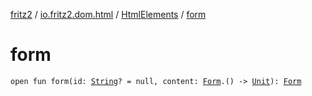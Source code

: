 [fritz2](../../index.md) / [io.fritz2.dom.html](../index.md) / [HtmlElements](index.md) / [form](./form.md)

# form

`open fun form(id: `[`String`](https://kotlinlang.org/api/latest/jvm/stdlib/kotlin/-string/index.html)`? = null, content: `[`Form`](../-form/index.md)`.() -> `[`Unit`](https://kotlinlang.org/api/latest/jvm/stdlib/kotlin/-unit/index.html)`): `[`Form`](../-form/index.md)